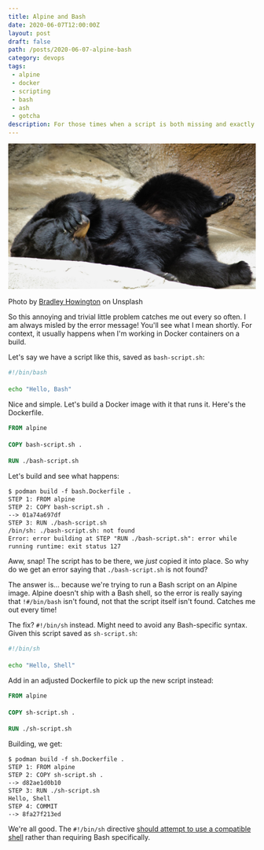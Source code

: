 ```yaml
---
title: Alpine and Bash
date: 2020-06-07T12:00:00Z
layout: post
draft: false
path: /posts/2020-06-07-alpine-bash
category: devops
tags:
 - alpine
 - docker
 - scripting
 - bash
 - ash
 - gotcha
description: For those times when a script is both missing and exactly where it should be.
---
```


<div class="cover-image">
  <img src="bradley-howington-P6rYiIgGT6k-unsplash.jpg" title="A bear, lying on its side facepalming"></img>
  <p class="image-credit">Photo by <a href="https://unsplash.com/@bradleyhowington">Bradley Howington</a> on Unsplash</p>
</div>


So this annoying and trivial little problem catches me out every so often. I am always misled by the error message! You'll see what I mean shortly. For context, it usually happens when I'm working in Docker containers on a build.

Let's say we have a script like this, saved as `bash-script.sh`:

```sh
#!/bin/bash

echo "Hello, Bash"
```

Nice and simple. Let's build a Docker image with it that runs it. Here's the Dockerfile.


```dockerfile
FROM alpine

COPY bash-script.sh .

RUN ./bash-script.sh

```

Let's build and see what happens:

```console
$ podman build -f bash.Dockerfile .
STEP 1: FROM alpine
STEP 2: COPY bash-script.sh .
--> 01a74a697df
STEP 3: RUN ./bash-script.sh
/bin/sh: ./bash-script.sh: not found
Error: error building at STEP "RUN ./bash-script.sh": error while running runtime: exit status 127
```

Aww, snap! The script has to be there, we *just* copied it into place. So why do we get an error saying that `./bash-script.sh` is not found?

The answer is... because we're trying to run a Bash script on an Alpine image. Alpine doesn't ship with a Bash shell, so the error is really saying that `!#/bin/bash` isn't found, not that the script itself isn't found. Catches me out every time!

The fix? `#!/bin/sh` instead. Might need to avoid any Bash-specific syntax. Given this script saved as `sh-script.sh`:

```sh
#!/bin/sh

echo "Hello, Shell"
```
Add in an adjusted Dockerfile to pick up the new script instead:
```Dockerfile
FROM alpine

COPY sh-script.sh .

RUN ./sh-script.sh
```
Building, we get:
```console
$ podman build -f sh.Dockerfile .
STEP 1: FROM alpine
STEP 2: COPY sh-script.sh .
--> d82ae1d0b10
STEP 3: RUN ./sh-script.sh
Hello, Shell
STEP 4: COMMIT
--> 8fa27f213ed
```
We're all good. The `#!/bin/sh` directive [should attempt to use a compatible shell](https://en.wikipedia.org/wiki/Shebang_(Unix)) rather than requiring Bash specifically.